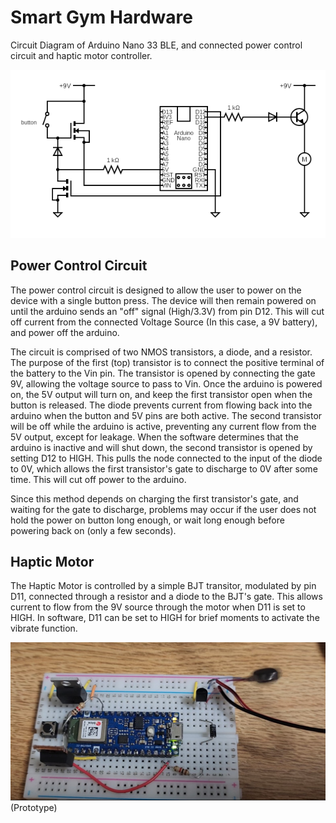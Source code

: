 # Smart Gym Hardware

Circuit Diagram of Arduino Nano 33 BLE, and connected power control circuit and haptic motor controller.

![Image](./hw_NANO33BLE/circuit.png)

## Power Control Circuit

The power control circuit is designed to allow the user to power on the device with a single button press. The device will then remain powered on until the arduino sends an "off" signal (High/3.3V) from pin D12. This will cut off current from the connected Voltage Source (In this case, a 9V battery), and power off the arduino. 

The circuit is comprised of two NMOS transistors, a diode, and a resistor. The purpose of the first (top) transistor is to connect the positive terminal of the battery to the Vin pin. The transistor is opened by connecting the gate 9V, allowing the voltage source to pass to Vin. Once the arduino is powered on, the 5V output will turn on, and keep the first transistor open when the button is released. The diode prevents current from flowing back into the arduino when the button and 5V pins are both active. The second transistor will be off while the arduino is active, preventing any current flow from the 5V output, except for leakage. When the software determines that the arduino is inactive and will shut down, the second transistor is opened by setting D12 to HIGH. This pulls the node connected to the input of the diode to 0V, which allows the first transistor's gate to discharge to 0V after some time. This will cut off power to the arduino.

Since this method depends on charging the first transistor's gate, and waiting for the gate to discharge, problems may occur if the user does not hold the power on button long enough, or wait long enough before powering back on (only a few seconds).

## Haptic Motor
The Haptic Motor is controlled by a simple BJT transitor, modulated by pin D11, connected through a resistor and a diode to the BJT's gate. This allows current to flow from the 9V source through the motor when D11 is set to HIGH. In software, D11 can be set to HIGH for brief moments to activate the vibrate function. 

![prototype](./circuitprototype2.jpg)
(Prototype)